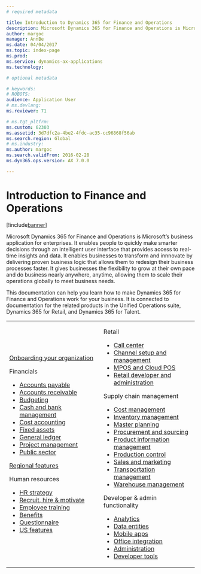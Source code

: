 ```yaml
---
# required metadata

title: Introduction to Dynamics 365 for Finance and Operations
description: Microsoft Dynamics 365 for Finance and Operations is Microsoft’s business application for enterprises. This page helps you learn and get start using the product. 
author: margoc
manager: AnnBe
ms.date: 04/04/2017
ms.topic: index-page
ms.prod: 
ms.service: dynamics-ax-applications
ms.technology: 

# optional metadata

# keywords: 
# ROBOTS: 
audience: Application User
# ms.devlang: 
ms.reviewer: 71

# ms.tgt_pltfrm: 
ms.custom: 62303
ms.assetid: 3d7dfc2a-4be2-4fdc-ac35-cc96868f56ab
ms.search.region: Global
# ms.industry: 
ms.author: margoc
ms.search.validFrom: 2016-02-28
ms.dyn365.ops.version: AX 7.0.0

---
```

# Introduction to Finance and Operations

[!include[banner](includes/banner.md)]

Microsoft Dynamics 365 for Finance and Operations is Microsoft’s business application for enterprises. It enables people to quickly make smarter decisions through an intelligent user interface that provides access to real-time insights and data. It enables businesses to transform and innnovate by delivering proven business logic that allows them to redesign their business processes faster. It gives businesses the flexibility to grow at their own pace and do business nearly anywhere, anytime, allowing them to scale their operations globally to meet business needs. 

This documentation can help you learn how to make Dynamics 365 for Finance and Operations work for your business. It is connected to documentation for the related products in the Unified Operations suite, Dynamics 365 for Retail, and Dynamics 365 for Talent. 

<table>
<colgroup>
<col width="50%" />
<col width="50%" />
</colgroup>
<tbody>
<tr class="odd">
<td><p><a href="docs.microsoft.com/dynamics365/en-us/unified-operations/fin-and-ops/get-started/onboarding-home">Onboarding your organization</a></p>
<p>Financials</p>
<ul><li><a href="docs.microsoft.com/dynamics365/en-us/unified-operations/financials/accounts-payable/accounts-payable">Accounts payable</a></li>
<li><a href="docs.microsoft.com/dynamics365/en-us/unified-operations/financials/accounts-receivable/accounts-receivable">Accounts receivable</a></li>
<li><a href="docs.microsoft.com/dynamics365/en-us/unified-operations/financials/budgeting/budgeting-overview">Budgeting</a></li>
<li><a href="docs.microsoft.com/dynamics365/en-us/unified-operations/financials/cash-bank-management/cash-bank-management">Cash and bank management</a></li>
<li><a href="docs.microsoft.com/dynamics365/en-us/unified-operations/financials/cost-accounting/cost-accounting-home-page">Cost accounting</a></li>
<li><a href="docs.microsoft.com/dynamics365/en-us/unified-operations/financials/fixed-assets/fixed-assets">Fixed assets</a></li>
<li><a href="docs.microsoft.com/dynamics365/en-us/unified-operations/financials/general-ledger/general-ledger">General ledger</a></li>
<li><a href="docs.microsoft.com/dynamics365/en-us/unified-operations/financials/project-management/overview-project-management-accounting">Project management</a></li>
<li><a href="docs.microsoft.com/dynamics365/en-us/unified-operations/financials/public-sector/public-sector-functionality">Public sector</a></li></ul>
<p><a href="docs.microsoft.com/dynamics365/en-us/unified-operations/dev-itpro/lcs-solutions/country-region">Regional features</a></p>
<p>Human resources</p>
   <ul>
  <li><a href="docs.microsoft.com/dynamics365/en-us/unified-operations/talent/departments-jobs-positions">HR strategy</a></li>
  <li><a href="docs.microsoft.com/dynamics365/en-us/unified-operations/talent/manage-recruiting-process">Recruit, hire & motivate</a></li>
  <li><a href="docs.microsoft.com/dynamics365/en-us/unified-operations/talent/performance-management-overview">Employee training</a></li>
  <li><a href="docs.microsoft.com/dynamics365/en-us/unified-operations/talent/manage-benefit-program">Benefits</a></li>
  <li><a href="docs.microsoft.com/dynamics365/en-us/unified-operations/talent/questionnaires">Questionnaire</a></li>
  <li><a href="docs.microsoft.com/dynamics365/en-us/unified-operations/talent/localizations/noam-usa-payroll">US features</a></li>
</ul></td>
  <td>
  <p>Retail</p>
  <ul>
<li><a href="docs.microsoft.com/dynamics365/en-us/unified-operations/retail/call-center-functionality">Call center</a></li>
  <li><a href="docs.microsoft.com/dynamics365/en-us/unified-operations/retail/define-maintain-retail-channels">Channel setup and management</a></li>
  <li><a href="docs.microsoft.com/dynamics365/en-us/unified-operations/retail/define-maintain-channel-clients-registers-hw-stations">MPOS and Cloud POS</a></li>
  <li><a href="docs.microsoft.com/dynamics365/en-us/unified-operations/retail/dev-itpro/dev-retail-home-page">Retail developer and administration </a></li></ul>
  <p>Supply chain management</p>
<ul>
<li><a href="docs.microsoft.com/dynamics365/en-us/unified-operations/supply-chain/cost-management/costing-sheets">Cost management</a></li>
  <li><a href="docs.microsoft.com/dynamics365/en-us/unified-operations/supply-chain/inventory/inventory-locations">Inventory management</a></li>
  <li><a href="docs.microsoft.com/dynamics365/en-us/unified-operations/supply-chain/master-planning/master-plans">Master planning</a></li>
  <li><a href="docs.microsoft.com/dynamics365/en-us/unified-operations/supply-chain/procurement/procurement-sourcing-overview">Procurement and sourcing</a></li>
  <li><a href="docs.microsoft.com/dynamics365/en-us/unified-operations/supply-chain/pim/set-up-maintain-product-configuration-model">Product information management</a></li>
  <li><a href="docs.microsoft.com/dynamics365/en-us/unified-operations/supply-chain/production-control/create-production-orders">Production control</a></li>
  <li><a href="docs.microsoft.com/dynamics365/en-us/unified-operations/supply-chain/sales-marketing/overview-sales-marketing">Sales and marketing</a></li>
  <li><a href="docs.microsoft.com/dynamics365/en-us/unified-operations/supply-chain/transportation/transportation-management-overview">Transportation management</a></li>
  <li><a href="docs.microsoft.com/dynamics365/en-us/unified-operations/supply-chain/warehousing/warehouse-configuration">Warehouse management</a></li></ul>
  <p>Developer & admin functionality</p>
  <ul><li><a href="docs.microsoft.com/dynamics365/en-us/unified-operations/dev-itpro/analytics/analytics">Analytics</a></li>
  <li><a href="docs.microsoft.com/dynamics365/en-us/unified-operations/dev-itpro/data-entities/data-entities">Data entities</a></li>
  <li><a href="docs.microsoft.com/dynamics365/en-us/unified-operations/dev-itpro/mobile-apps/mobile-platform">Mobile apps</a></li>
  <li><a href="docs.microsoft.com/dynamics365/en-us/unified-operations/dev-itpro/office-integration/office-integration">Office integration</a></li>
  <li><a href="docs.microsoft.com/dynamics365/en-us/unified-operations/dev-itpro/sysadmin/system-administration-home-page">Administration</a></li>
  <li><a href="docs.microsoft.com/dynamics365/en-us/unified-operations/dev-itpro/dev-tools/developer-home-page">Developer tools</a></li></ul></td>
</tr>
</tbody>
</table>
